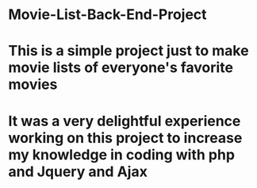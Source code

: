 # Movie-List-Back-End-Project
# This is a simple project just to make movie lists of everyone's favorite movies
# It was a very delightful experience working on this project to increase my knowledge in coding with php and Jquery and Ajax 
